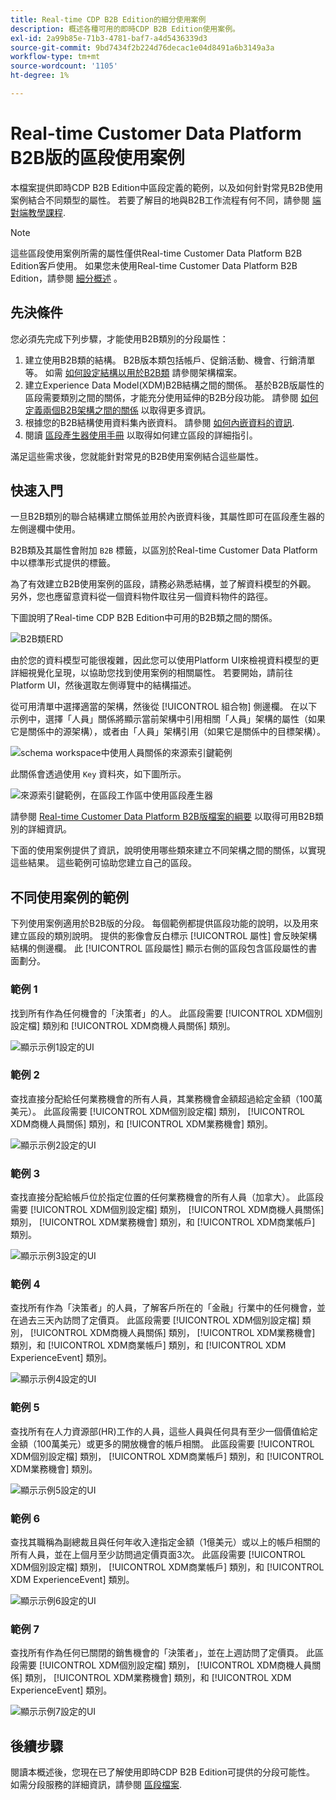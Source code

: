 ```yaml
---
title: Real-time CDP B2B Edition的細分使用案例
description: 概述各種可用的即時CDP B2B Edition使用案例。
exl-id: 2a99b85e-71b3-4781-baf7-a4d5436339d3
source-git-commit: 9bd7434f2b224d76decac1e04d8491a6b3149a3a
workflow-type: tm+mt
source-wordcount: '1105'
ht-degree: 1%

---
```


# Real-time Customer Data Platform B2B版的區段使用案例

本檔案提供即時CDP B2B Edition中區段定義的範例，以及如何針對常見B2B使用案例結合不同類型的屬性。 若要了解目的地與B2B工作流程有何不同，請參閱 [端對端教學課程](../b2b-tutorial.md#create-a-segment-to-evaluate-your-data).

>[!NOTE]
>
>這些區段使用案例所需的屬性僅供Real-time Customer Data Platform B2B Edition客戶使用。 如果您未使用Real-time Customer Data Platform B2B Edition，請參閱 [細分概述](./segmentation-overview.md) 。

## 先決條件

您必須先完成下列步驟，才能使用B2B類別的分段屬性：

1. 建立使用B2B類的結構。 B2B版本類包括帳戶、促銷活動、機會、行銷清單等。 如需 [如何設定結構以用於B2B類](../schemas/b2b.md) 請參閱架構檔案。
1. 建立Experience Data Model(XDM)B2B結構之間的關係。 基於B2B版屬性的區段需要類別之間的關係，才能充分使用延伸的B2B分段功能。 請參閱 [如何定義兩個B2B架構之間的關係](../../xdm/tutorials/relationship-b2b.md) 以取得更多資訊。
1. 根據您的B2B結構使用資料集內嵌資料。 請參閱 [如何內嵌資料的資訊](../../sources/connectors/adobe-applications/marketo/marketo.md).
1. 閱讀 [區段產生器使用手冊](../../segmentation/ui/segment-builder.md) 以取得如何建立區段的詳細指引。

滿足這些需求後，您就能針對常見的B2B使用案例結合這些屬性。

## 快速入門

一旦B2B類別的聯合結構建立關係並用於內嵌資料後，其屬性即可在區段產生器的左側邊欄中使用。

B2B類及其屬性會附加 `B2B` 標籤，以區別於Real-time Customer Data Platform中以標準形式提供的標籤。

為了有效建立B2B使用案例的區段，請務必熟悉結構，並了解資料模型的外觀。 另外，您也應留意資料從一個資料物件取往另一個資料物件的路徑。

下圖說明了Real-time CDP B2B Edition中可用的B2B類之間的關係。

![B2B類ERD](../assets/segmentation/b2b-classes.png)

由於您的資料模型可能很複雜，因此您可以使用Platform UI來檢視資料模型的更詳細視覺化呈現，以協助您找到使用案例的相關屬性。 若要開始，請前往Platform UI，然後選取左側導覽中的結構描述。

從可用清單中選擇適當的架構，然後從 [!UICONTROL 組合物] 側邊欄。 在以下示例中，選擇「人員」關係將顯示當前架構中引用相關「人員」架構的屬性（如果它是關係中的源架構），或者由「人員」架構引用（如果它是關係中的目標架構）。

![schema workspace中使用人員關係的來源索引鍵範例](../assets/segmentation/source-key-schema-relationship-example.png)

此關係會透過使用 `Key` 資料夾，如下圖所示。

![來源索引鍵範例，在區段工作區中使用區段產生器](../assets/segmentation/source-key-segmentation-example.png)

請參閱 [Real-time Customer Data Platform B2B版檔案的綱要](../schemas/b2b.md) 以取得可用B2B類別的詳細資訊。

下面的使用案例提供了資訊，說明使用哪些類來建立不同架構之間的關係，以實現這些結果。 這些範例可協助您建立自己的區段。

## 不同使用案例的範例

下列使用案例適用於B2B版的分段。 每個範例都提供區段功能的說明，以及用來建立區段的類別說明。 提供的影像會反白標示 [!UICONTROL 屬性] 會反映架構結構的側邊欄。 此 [!UICONTROL 區段屬性] 顯示右側的區段包含區段屬性的書面劃分。

### 範例 1

找到所有作為任何機會的「決策者」的人。 此區段需要 [!UICONTROL XDM個別設定檔] 類別和 [!UICONTROL XDM商機人員關係] 類別。

![顯示示例1設定的UI](../assets/segmentation/example-1.png)

### 範例 2

查找直接分配給任何業務機會的所有人員，其業務機會金額超過給定金額（100萬美元）。 此區段需要 [!UICONTROL XDM個別設定檔] 類別， [!UICONTROL XDM商機人員關係] 類別，和 [!UICONTROL XDM業務機會] 類別。

![顯示示例2設定的UI](../assets/segmentation/example-2.png)

### 範例 3

查找直接分配給帳戶位於指定位置的任何業務機會的所有人員（加拿大）。 此區段需要 [!UICONTROL XDM個別設定檔] 類別， [!UICONTROL XDM商機人員關係] 類別， [!UICONTROL XDM業務機會] 類別，和 [!UICONTROL XDM商業帳戶] 類別。

![顯示示例3設定的UI](../assets/segmentation/example-3.png)

### 範例 4

查找所有作為「決策者」的人員，了解客戶所在的「金融」行業中的任何機會，並在過去三天內訪問了定價頁。 此區段需要 [!UICONTROL XDM個別設定檔] 類別， [!UICONTROL XDM商機人員關係] 類別， [!UICONTROL XDM業務機會] 類別，和 [!UICONTROL XDM商業帳戶] 類別，和 [!UICONTROL XDM ExperienceEvent] 類別。

![顯示示例4設定的UI](../assets/segmentation/example-4.png)

### 範例 5

查找所有在人力資源部(HR)工作的人員，這些人員與任何具有至少一個價值給定金額（100萬美元）或更多的開放機會的帳戶相關。 此區段需要 [!UICONTROL XDM個別設定檔] 類別， [!UICONTROL XDM商業帳戶] 類別，和 [!UICONTROL XDM業務機會] 類別。

![顯示示例5設定的UI](../assets/segmentation/example-5.png)

### 範例 6

查找其職稱為副總裁且與任何年收入達指定金額（1億美元）或以上的帳戶相關的所有人員，並在上個月至少訪問過定價頁面3次。 此區段需要 [!UICONTROL XDM個別設定檔] 類別， [!UICONTROL XDM商業帳戶] 類別，和 [!UICONTROL XDM ExperienceEvent] 類別。

![顯示示例6設定的UI](../assets/segmentation/example-6.png)

### 範例 7

查找所有作為任何已關閉的銷售機會的「決策者」，並在上週訪問了定價頁。 此區段需要 [!UICONTROL XDM個別設定檔] 類別， [!UICONTROL XDM商機人員關係] 類別， [!UICONTROL XDM業務機會] 類別，和 [!UICONTROL XDM ExperienceEvent] 類別。

![顯示示例7設定的UI](../assets/segmentation/example-7.png)

## 後續步驟

閱讀本概述後，您現在已了解使用即時CDP B2B Edition可提供的分段可能性。 如需分段服務的詳細資訊，請參閱 [區段檔案](../../segmentation/home.md).
